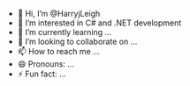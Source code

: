 - 👋 Hi, I’m @HarryjLeigh
- 👀 I’m interested in C# and .NET development
- 🌱 I’m currently learning ...
- 💞️ I’m looking to collaborate on ...
- 📫 How to reach me ...
- 😄 Pronouns: ...
- ⚡ Fun fact: ...

<!---
HarryjLeigh/HarryjLeigh is a ✨ special ✨ repository because its `README.md` (this file) appears on your GitHub profile.
You can click the Preview link to take a look at your changes.
--->
